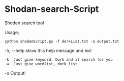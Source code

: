 # Shodan-search-Script
Shodan search tool

Usage;

	python shodanScript.py -f dorkList.txt -o output.txt

-h, --help  show this help message and exit

	-k  Just give keyword, Dork and it search for you
	-w  Just give wordlist, dork list
  -o  Output!
 
